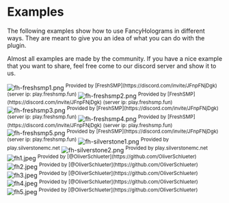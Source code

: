 # Examples

The following examples show how to use FancyHolograms in different ways. They are meant to give you an idea of what you
can
do with the plugin.

Almost all examples are made by the community. If you have a nice example that you want to share, feel free come to our
discord server and show it to us.

<img src="fh-freshsmp1.png" alt="fh-freshsmp1.png" style="block" border-effect="rounded"/>
<sup>Provided by [FreshSMP](https://discord.com/invite/JFnpFNjDgk) (server ip: play.freshsmp.fun)</sup>

<img src="fh-freshsmp2.png" alt="fh-freshsmp2.png" style="block" border-effect="rounded"/>
<sup>Provided by [FreshSMP](https://discord.com/invite/JFnpFNjDgk) (server ip: play.freshsmp.fun)</sup>

<img src="fh-freshsmp3.png" alt="fh-freshsmp3.png" style="block" border-effect="rounded"/>
<sup>Provided by [FreshSMP](https://discord.com/invite/JFnpFNjDgk) (server ip: play.freshsmp.fun)</sup>

<img src="fh-freshsmp4.png" alt="fh-freshsmp4.png" style="block" border-effect="rounded"/>
<sup>Provided by [FreshSMP](https://discord.com/invite/JFnpFNjDgk) (server ip: play.freshsmp.fun)</sup>

<img src="fh-freshsmp5.png" alt="fh-freshsmp5.png" style="block" border-effect="rounded"/>
<sup>Provided by [FreshSMP](https://discord.com/invite/JFnpFNjDgk) (server ip: play.freshsmp.fun)</sup>

<img src="fh-silverstone1.png" alt="fh-silverstone1.png" style="block" border-effect="rounded"/>
<sup>Provided by play.silverstonemc.net</sup>

<img src="fh-silverstone2.png" alt="fh-silverstone2.png" style="block" border-effect="rounded"/>
<sup>Provided by play.silverstonemc.net</sup>

<img src="fh1.jpeg" alt="fh1.jpeg" style="block" border-effect="rounded"/>
<sup>Provided by [@OliverSchlueter](https://github.com/OliverSchlueter)</sup>

<img src="fh2.jpeg" alt="fh2.jpeg" style="block" border-effect="rounded"/>
<sup>Provided by [@OliverSchlueter](https://github.com/OliverSchlueter)</sup>

<img src="fh3.jpeg" alt="fh3.jpeg" style="block" border-effect="rounded"/>
<sup>Provided by [@OliverSchlueter](https://github.com/OliverSchlueter)</sup>

<img src="fh4.jpeg" alt="fh4.jpeg" style="block" border-effect="rounded"/>
<sup>Provided by [@OliverSchlueter](https://github.com/OliverSchlueter)</sup>

<img src="fh5.jpeg" alt="fh5.jpeg" style="block" border-effect="rounded"/>
<sup>Provided by [@OliverSchlueter](https://github.com/OliverSchlueter)</sup>
